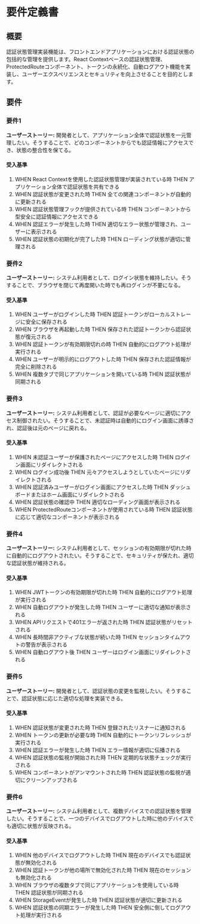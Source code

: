 # 要件定義書

## 概要

認証状態管理実装機能は、フロントエンドアプリケーションにおける認証状態の包括的な管理を提供します。React Contextベースの認証状態管理、ProtectedRouteコンポーネント、トークンの永続化、自動ログアウト機能を実装し、ユーザーエクスペリエンスとセキュリティを向上させることを目的とします。

## 要件

### 要件1

**ユーザーストーリー:** 開発者として、アプリケーション全体で認証状態を一元管理したい。そうすることで、どのコンポーネントからでも認証情報にアクセスでき、状態の整合性を保てる。

#### 受入基準

1. WHEN React Contextを使用した認証状態管理が実装されている時 THEN アプリケーション全体で認証状態を共有できる
2. WHEN 認証状態が変更された時 THEN 全ての関連コンポーネントが自動的に更新される
3. WHEN 認証状態管理フックが提供されている時 THEN コンポーネントから型安全に認証情報にアクセスできる
4. WHEN 認証エラーが発生した時 THEN 適切なエラー状態が管理され、ユーザーに表示される
5. WHEN 認証状態の初期化が完了した時 THEN ローディング状態が適切に管理される

### 要件2

**ユーザーストーリー:** システム利用者として、ログイン状態を維持したい。そうすることで、ブラウザを閉じて再度開いた時でも再ログインが不要になる。

#### 受入基準

1. WHEN ユーザーがログインした時 THEN 認証トークンがローカルストレージに安全に保存される
2. WHEN ブラウザを再起動した時 THEN 保存された認証トークンから認証状態が復元される
3. WHEN 認証トークンが有効期限切れの時 THEN 自動的にログアウト処理が実行される
4. WHEN ユーザーが明示的にログアウトした時 THEN 保存された認証情報が完全に削除される
5. WHEN 複数タブで同じアプリケーションを開いている時 THEN 認証状態が同期される

### 要件3

**ユーザーストーリー:** システム利用者として、認証が必要なページに適切にアクセス制御されたい。そうすることで、未認証時は自動的にログイン画面に誘導され、認証後は元のページに戻れる。

#### 受入基準

1. WHEN 未認証ユーザーが保護されたページにアクセスした時 THEN ログイン画面にリダイレクトされる
2. WHEN ログイン成功後 THEN 元々アクセスしようとしていたページにリダイレクトされる
3. WHEN 認証済みユーザーがログイン画面にアクセスした時 THEN ダッシュボードまたはホーム画面にリダイレクトされる
4. WHEN 認証状態の確認中 THEN 適切なローディング画面が表示される
5. WHEN ProtectedRouteコンポーネントが使用されている時 THEN 認証状態に応じて適切なコンポーネントが表示される

### 要件4

**ユーザーストーリー:** システム利用者として、セッションの有効期限が切れた時に自動的にログアウトされたい。そうすることで、セキュリティが保たれ、適切な認証状態が維持される。

#### 受入基準

1. WHEN JWTトークンの有効期限が切れた時 THEN 自動的にログアウト処理が実行される
2. WHEN 自動ログアウトが発生した時 THEN ユーザーに適切な通知が表示される
3. WHEN APIリクエストで401エラーが返された時 THEN 認証状態がリセットされる
4. WHEN 長時間非アクティブな状態が続いた時 THEN セッションタイムアウトの警告が表示される
5. WHEN 自動ログアウト後 THEN ユーザーはログイン画面にリダイレクトされる

### 要件5

**ユーザーストーリー:** 開発者として、認証状態の変更を監視したい。そうすることで、認証状態に応じた適切な処理を実装できる。

#### 受入基準

1. WHEN 認証状態が変更された時 THEN 登録されたリスナーに通知される
2. WHEN トークンの更新が必要な時 THEN 自動的にトークンリフレッシュが実行される
3. WHEN 認証エラーが発生した時 THEN エラー情報が適切に伝播される
4. WHEN 認証状態の監視が開始された時 THEN 定期的な状態チェックが実行される
5. WHEN コンポーネントがアンマウントされた時 THEN 認証状態の監視が適切にクリーンアップされる

### 要件6

**ユーザーストーリー:** システム利用者として、複数デバイスでの認証状態を管理したい。そうすることで、一つのデバイスでログアウトした時に他のデバイスでも適切に状態が反映される。

#### 受入基準

1. WHEN 他のデバイスでログアウトした時 THEN 現在のデバイスでも認証状態が無効化される
2. WHEN 認証トークンが他の場所で無効化された時 THEN 現在のセッションも無効化される
3. WHEN ブラウザの複数タブで同じアプリケーションを使用している時 THEN 認証状態が同期される
4. WHEN StorageEventが発生した時 THEN 認証状態が適切に更新される
5. WHEN 認証状態の同期エラーが発生した時 THEN 安全側に倒してログアウト処理が実行される
